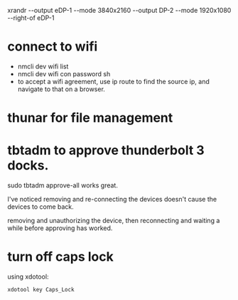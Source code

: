 xrandr --output eDP-1 --mode 3840x2160 --output DP-2 --mode 1920x1080 --right-of eDP-1

# connect to wifi

* nmcli dev wifi list
* nmcli dev wifi con <SSID> password <password>
sh
* to accept a wifi agreement, use ip route to find the source ip,
  and navigate to that on a browser.

# thunar for file management


# tbtadm to approve thunderbolt 3 docks.

  sudo tbtadm approve-all works great.

I've noticed removing and re-connecting the devices doesn't cause the devices to come back.

removing and unauthorizing the device, then reconnecting and waiting a while before approving has worked.

# turn off caps lock

using xdotool:

    xdotool key Caps_Lock
